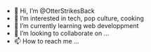- 👋 Hi, I’m @OtterStrikesBack
- 👀 I’m interested in tech, pop culture, cooking
- 🌱 I’m currently learning web developpment
- 💞️ I’m looking to collaborate on ...
- 📫 How to reach me ...

<!---
OtterStrikesBack/OtterStrikesBack is a ✨ special ✨ repository because its `README.md` (this file) appears on your GitHub profile.
You can click the Preview link to take a look at your changes.
--->
